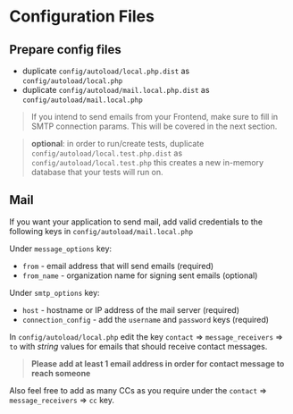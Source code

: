# Configuration Files

## Prepare config files

* duplicate `config/autoload/local.php.dist` as `config/autoload/local.php`
* duplicate `config/autoload/mail.local.php.dist` as `config/autoload/mail.local.php`

> If you intend to send emails from your Frontend, make sure to fill in SMTP connection params.
> This will be covered in the next section.

> **optional**: in order to run/create tests, duplicate `config/autoload/local.test.php.dist` as `config/autoload/local.test.php`
> this creates a new in-memory database that your tests will run on.

## Mail

If you want your application to send mail, add valid credentials to the following keys in `config/autoload/mail.local.php`

Under `message_options` key:

- `from` - email address that will send emails (required)
- `from_name` - organization name for signing sent emails (optional)

Under `smtp_options` key:

- `host` - hostname or IP address of the mail server (required)
- `connection_config` - add the `username` and `password` keys (required)

In `config/autoload/local.php` edit the key `contact` => `message_receivers` => `to` with *string* values for emails that should receive contact messages.

> **Please add at least 1 email address in order for contact message to reach someone**

Also feel free to add as many CCs as you require under the `contact` => `message_receivers` => `cc` key.
